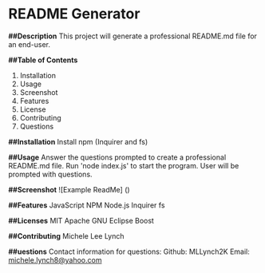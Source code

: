 # README Generator

**##Description**
This project will generate a professional README.md file for an end-user.

**##Table of Contents**
1. Installation
2. Usage
3. Screenshot
4. Features
5. License
6. Contributing
7. Questions

**##Installation**
Install npm (Inquirer and fs)

**##Usage**
Answer the questions prompted to create a professional README.md file. Run 'node index.js' to start the program. User will be prompted with questions.

**##Screenshot**
![Example ReadMe] ()

**##Features**
JavaScript
NPM
Node.js
Inquirer
fs

**##Licenses**
MIT
Apache
GNU
Eclipse
Boost

**##Contributing**
Michele Lee Lynch

**##uestions**
Contact information for questions:
Github: MLLynch2K
Email: michele.lynch8@yahoo.com
